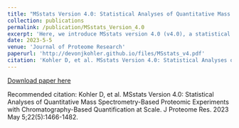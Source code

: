 ```yaml
---
title: "MSstats Version 4.0: Statistical Analyses of Quantitative Mass Spectrometry-Based Proteomic Experiments with Chromatography-Based Quantification at Scale"
collection: publications
permalink: /publication/MSstats_Version_4.0
excerpt: 'Here, we introduce MSstats version 4.0 (v4.0), a statistical methodology and core package in the family of R/Bioconductor packages designed for statistical analysis of experiments with chromatography-based quantification.'
date: 2023-5-5
venue: 'Journal of Proteome Research'
paperurl: 'http://devonjkohler.github.io/files/MSstats_v4.pdf'
citation: 'Kohler D, et al. MSstats Version 4.0: Statistical Analyses of Quantitative Mass Spectrometry-Based Proteomic Experiments with Chromatography-Based Quantification at Scale. J Proteome Res. 2023 May 5;22(5):1466-1482.'
---
```


[Download paper here](http://devonjkohler.github.io/files/MSstats_v4.pdf)

Recommended citation: Kohler D, et al. MSstats Version 4.0: Statistical Analyses of Quantitative Mass Spectrometry-Based Proteomic Experiments with Chromatography-Based Quantification at Scale. J Proteome Res. 2023 May 5;22(5):1466-1482.